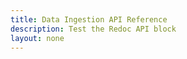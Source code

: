 ```yaml
---
title: Data Ingestion API Reference
description: Test the Redoc API block
layout: none
---
```


<RedoclyAPIBlock src="https://raw.githubusercontent.com/AdobeDocs/commerce-services/refs/heads/ccdm-site-testing/src/openapi/data-ingestion-schema-v1.yaml" width="600px" disableSidebar="false" scrollYOffset={64} hideTryItPanel />
